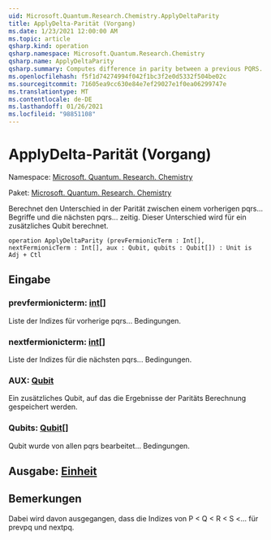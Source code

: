 ```yaml
---
uid: Microsoft.Quantum.Research.Chemistry.ApplyDeltaParity
title: ApplyDelta-Parität (Vorgang)
ms.date: 1/23/2021 12:00:00 AM
ms.topic: article
qsharp.kind: operation
qsharp.namespace: Microsoft.Quantum.Research.Chemistry
qsharp.name: ApplyDeltaParity
qsharp.summary: Computes difference in parity between a previous PQRS... terms and the next PQRS... term. This difference is computed on a auxiliary qubit.
ms.openlocfilehash: f5f1d74274994f042f1bc3f2e0d5332f504be02c
ms.sourcegitcommit: 71605ea9cc630e84e7ef29027e1f0ea06299747e
ms.translationtype: MT
ms.contentlocale: de-DE
ms.lasthandoff: 01/26/2021
ms.locfileid: "98851108"
---
```

# <a name="applydeltaparity-operation"></a>ApplyDelta-Parität (Vorgang)

Namespace: [Microsoft. Quantum. Research. Chemistry](xref:Microsoft.Quantum.Research.Chemistry)

Paket: [Microsoft. Quantum. Research. Chemistry](https://nuget.org/packages/Microsoft.Quantum.Research.Chemistry)


Berechnet den Unterschied in der Parität zwischen einem vorherigen pqrs... Begriffe und die nächsten pqrs... zeitig. Dieser Unterschied wird für ein zusätzliches Qubit berechnet.

```qsharp
operation ApplyDeltaParity (prevFermionicTerm : Int[], nextFermionicTerm : Int[], aux : Qubit, qubits : Qubit[]) : Unit is Adj + Ctl
```


## <a name="input"></a>Eingabe

### <a name="prevfermionicterm--int"></a>prevfermionicterm: [int](xref:microsoft.quantum.lang-ref.int)[]

Liste der Indizes für vorherige pqrs... Bedingungen.


### <a name="nextfermionicterm--int"></a>nextfermionicterm: [int](xref:microsoft.quantum.lang-ref.int)[]

Liste der Indizes für die nächsten pqrs... Bedingungen.


### <a name="aux--qubit"></a>AUX: [Qubit](xref:microsoft.quantum.lang-ref.qubit)

Ein zusätzliches Qubit, auf das die Ergebnisse der Paritäts Berechnung gespeichert werden.


### <a name="qubits--qubit"></a>Qubits: [Qubit](xref:microsoft.quantum.lang-ref.qubit)[]

Qubit wurde von allen pqrs bearbeitet... Bedingungen.



## <a name="output--unit"></a>Ausgabe: [Einheit](xref:microsoft.quantum.lang-ref.unit)



## <a name="remarks"></a>Bemerkungen

Dabei wird davon ausgegangen, dass die Indizes von P < Q < R < S <... für prevpq und nextpq.